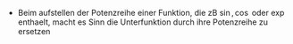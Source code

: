 - Beim aufstellen der Potenzreihe einer Funktion, die zB $\sin, \cos$ oder $\exp$ enthaelt, macht es Sinn die Unterfunktion durch ihre Potenzreihe zu ersetzen